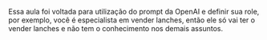 Essa aula foi voltada para utilização do prompt da OpenAI e definir sua role, por exemplo, você é especialista em vender lanches, então ele só vai ter o vender lanches e não tem o conhecimento nos demais assuntos.
